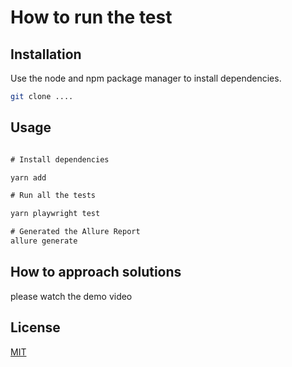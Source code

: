 # How to run the test



## Installation

Use the node and npm package manager to install dependencies.

```bash
git clone ....
```

## Usage

```cmd

# Install dependencies

yarn add

# Run all the tests

yarn playwright test

# Generated the Allure Report
allure generate
```

## How to approach solutions

please watch the demo video


## License

[MIT](https://choosealicense.com/licenses/mit/)
